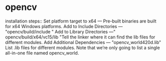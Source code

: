 # opencv
installation steps::
Set platform target to x64 — Pre-built binaries are built for x64 Windows platforms.
Add to Include Directories — "opencv/build/include "
Add to Library Directories —" opencv/build/x64/vc15/lib "Tell the linker where it can find the lib files for different modules.
Add Additional Dependencies — "opencv_world420d.lib" List .lib files for different modules. Note that we’re only going to list a single all-in-one file named opencv_world.
